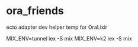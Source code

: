 # ora_friends
ecto adapter dev helper temp for OraLixir

MIX_ENV=tunnel iex -S mix
MIX_ENV=k2 iex -S mix
